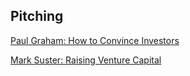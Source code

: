 
## Pitching

[Paul Graham: How to Convince Investors](http://paulgraham.com/convince.html)

[Mark Suster: Raising Venture Capital](http://www.bothsidesofthetable.com/pitching-a-vc/)

